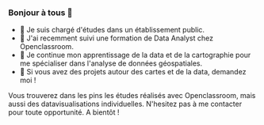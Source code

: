 ### Bonjour à tous 👋

- 👯 Je suis chargé d'études dans un établissement public. 
- 🔭 J'ai recemment suivi une formation de Data Analyst chez Openclassroom.
- 🌱 Je continue mon apprentissage de la data et de la cartographie pour me spécialiser dans l'analyse de données géospatiales.
- 💬 Si vous avez des projets autour des cartes et de la data, demandez moi !

Vous trouverez dans les pins les études réalisés avec Openclassroom, mais aussi des datavisualisations individuelles.
N'hesitez pas à me contacter pour toute opportunité.
A bientôt !
